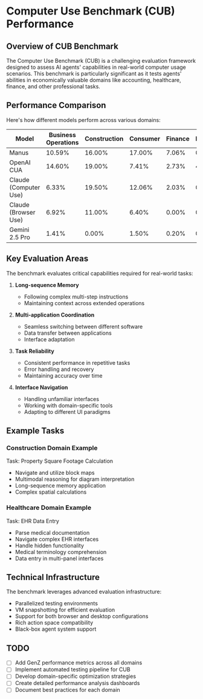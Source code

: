# Computer Use Benchmark (CUB) Performance

## Overview of CUB Benchmark

The Computer Use Benchmark (CUB) is a challenging evaluation framework designed to assess AI agents' capabilities in real-world computer usage scenarios. This benchmark is particularly significant as it tests agents' abilities in economically valuable domains like accounting, healthcare, finance, and other professional tasks.

## Performance Comparison

Here's how different models perform across various domains:

| Model | Business Operations | Construction | Consumer | Finance | Healthcare | Supply Chain | Overall |
|-------|-------------------|--------------|----------|----------|------------|--------------|----------|
| Manus | 10.59% | 16.00% | 17.00% | 7.06% | 0.00% | 4.10% | 9.23% |
| OpenAI CUA | 14.60% | 19.00% | 7.41% | 2.73% | 4.86% | 5.14% | 7.28% |
| Claude (Computer Use) | 6.33% | 19.50% | 12.06% | 2.03% | 0.00% | 0.85% | 6.01% |
| Claude (Browser Use) | 6.92% | 11.00% | 6.40% | 0.00% | 0.36% | 3.50% | 3.78% |
| Gemini 2.5 Pro | 1.41% | 0.00% | 1.50% | 0.20% | 0.00% | 0.00% | 0.56% |

## Key Evaluation Areas

The benchmark evaluates critical capabilities required for real-world tasks:

1. **Long-sequence Memory**
   - Following complex multi-step instructions
   - Maintaining context across extended operations

2. **Multi-application Coordination**
   - Seamless switching between different software
   - Data transfer between applications
   - Interface adaptation

3. **Task Reliability**
   - Consistent performance in repetitive tasks
   - Error handling and recovery
   - Maintaining accuracy over time

4. **Interface Navigation**
   - Handling unfamiliar interfaces
   - Working with domain-specific tools
   - Adapting to different UI paradigms

## Example Tasks

### Construction Domain Example
Task: Property Square Footage Calculation
- Navigate and utilize block maps
- Multimodal reasoning for diagram interpretation
- Long-sequence memory application
- Complex spatial calculations

### Healthcare Domain Example
Task: EHR Data Entry
- Parse medical documentation
- Navigate complex EHR interfaces
- Handle hidden functionality
- Medical terminology comprehension
- Data entry in multi-panel interfaces

## Technical Infrastructure

The benchmark leverages advanced evaluation infrastructure:
- Parallelized testing environments
- VM snapshotting for efficient evaluation
- Support for both browser and desktop configurations
- Rich action space compatibility
- Black-box agent system support

## TODO

- [ ] Add GenZ performance metrics across all domains
- [ ] Implement automated testing pipeline for CUB
- [ ] Develop domain-specific optimization strategies
- [ ] Create detailed performance analysis dashboards
- [ ] Document best practices for each domain
